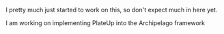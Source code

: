I pretty much just started to work on this, so don't expect much in here yet. 

I am working on implementing PlateUp into the Archipelago framework
